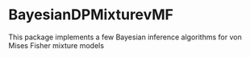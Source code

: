 # BayesianDPMixturevMF
This package implements a few Bayesian inference algorithms for von Mises Fisher mixture models 
